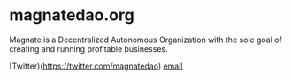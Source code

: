 # magnatedao.org
Magnate is a Decentralized Autonomous Organization with the sole goal of creating and running profitable businesses. 

[Twitter)(https://twitter.com/magnatedao)
[email](magnatedao@protonmail.com)
